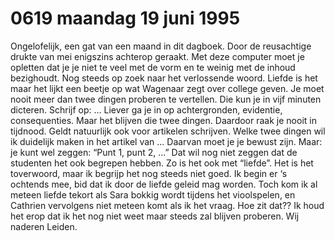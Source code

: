 # 0619 maandag 19 juni 1995
Ongelofelijk, een gat van een maand in dit dagboek. Door de reusachtige drukte van mei enigszins achterop geraakt. Met deze computer moet je opletten dat je je niet te veel met de vorm en te weinig met de inhoud bezighoudt. Nog steeds op zoek naar het verlossende woord. Liefde is het maar het lijkt een beetje op wat Wagenaar zegt over college geven. Je moet nooit meer dan twee dingen proberen te vertellen. Die kun je in vijf minuten dicteren. Schrijf op: ... Liever ga je in op achtergronden, evidentie, consequenties. Maar het blijven die twee dingen. Daardoor raak je nooit in tijdnood. Geldt natuurlijk ook voor artikelen schrijven. Welke twee dingen wil ik duidelijk maken in het artikel van ... Daarvan moet je je bewust zijn. Maar: je kunt wel zeggen: “Punt 1, punt 2, ...” Dat wil nog niet zeggen dat de studenten het ook begrepen hebben. Zo is het ook met “liefde”. Het is het toverwoord, maar ik begrijp het nog steeds niet goed. Ik begin er ‘s ochtends mee, bid dat ik door de liefde geleid mag worden. Toch kom ik al meteen liefde tekort als Sara bokkig wordt tijdens het vioolspelen, en Cathrien vervolgens niet meteen komt als ik het vraag. Hoe zit dat?? Ik houd het erop dat ik het nog niet weet maar steeds zal blijven proberen. Wij naderen Leiden.